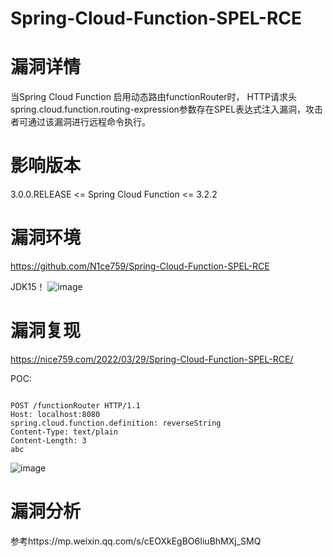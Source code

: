 # Spring-Cloud-Function-SPEL-RCE

# 漏洞详情
当Spring Cloud Function 启用动态路由functionRouter时， HTTP请求头 spring.cloud.function.routing-expression参数存在SPEL表达式注入漏洞，攻击者可通过该漏洞进行远程命令执行。
# 影响版本
3.0.0.RELEASE <= Spring Cloud Function <= 3.2.2
# 漏洞环境
https://github.com/N1ce759/Spring-Cloud-Function-SPEL-RCE

JDK15！
![image](https://user-images.githubusercontent.com/100123029/160384105-7eab286d-ddc8-4a39-8f27-23904c39e6e2.png)

# 漏洞复现
https://nice759.com/2022/03/29/Spring-Cloud-Function-SPEL-RCE/

POC:
```

POST /functionRouter HTTP/1.1
Host: localhost:8080
spring.cloud.function.definition: reverseString
Content-Type: text/plain
Content-Length: 3
abc
```
![image](https://user-images.githubusercontent.com/100123029/160383973-fe42241e-58f3-4b66-b5f6-0a853c00db29.png)


# 漏洞分析
参考https://mp.weixin.qq.com/s/cEOXkEgBO6IiuBhMXj_SMQ
